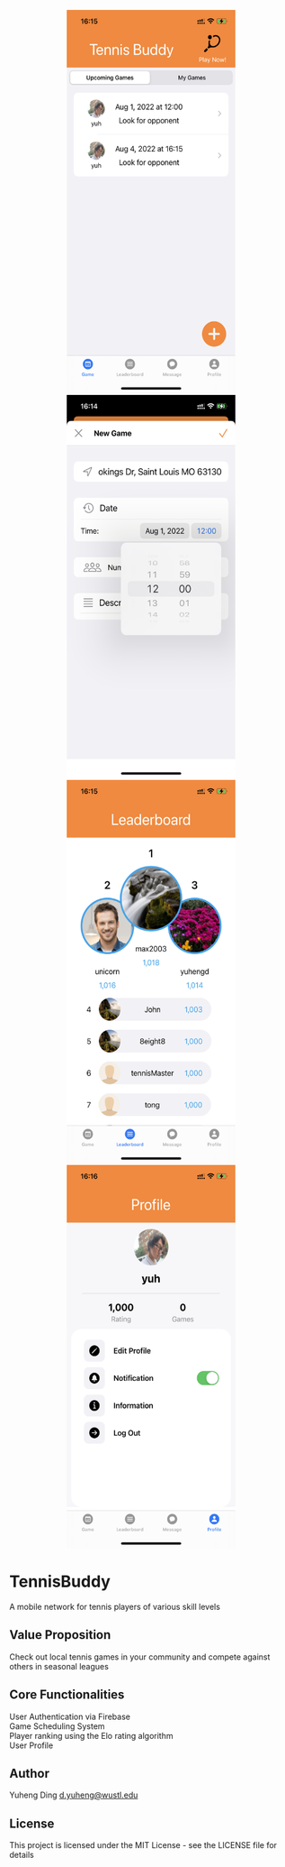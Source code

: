 <p align="center">
  <!-- img src="./public/left.PNG" width="351" height="759" --->
  <img src="./demo/home.PNG" width="300" height="680">
  <img src="./demo/addGame.PNG" width="300" height="680">
  <img src="./demo/leaderboard.PNG" width="300" height="680">
  <img src="./demo/profile.PNG" width="300" height="680">
</p>

# TennisBuddy
A mobile network for tennis players of various skill levels

## Value Proposition
Check out local tennis games in your community and compete against others in seasonal leagues

## Core Functionalities
User Authentication via Firebase <br/>
Game Scheduling System <br/>
Player ranking using the Elo rating algorithm <br/>
User Profile

## Author
Yuheng Ding
d.yuheng@wustl.edu

## License
This project is licensed under the MIT License - see the LICENSE file for details

